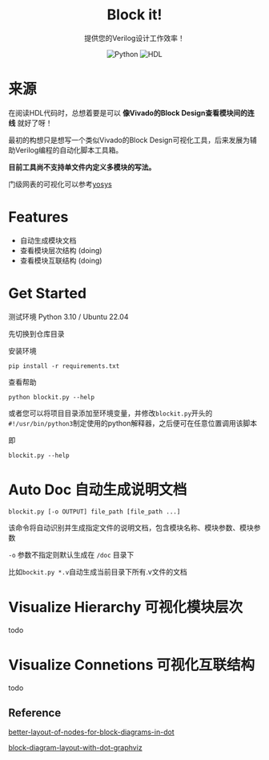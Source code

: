 <h1 align="center">
    Block it!
    <br>
</h1>

<p align="center">
  提供您的Verilog设计工作效率！
</p>

<p align="center">
    <img alt="Python" src="https://img.shields.io/badge/Python-3776AB?style=for-the-badge&logo=python&logoColor=white"></a>
    <img alt="HDL" src="https://img.shields.io/badge/Verilog-155489?style=for-the-badge"></a>
</p>

# 来源

在阅读HDL代码时，总想着要是可以 **像Vivado的Block Design查看模块间的连线** 就好了呀！

最初的构想只是想写一个类似Vivado的Block Design可视化工具，后来发展为辅助Verilog编程的自动化脚本工具箱。

**目前工具尚不支持单文件内定义多模块的写法。**

门级网表的可视化可以参考[yosys](https://github.com/YosysHQ/yosys)

# Features

- 自动生成模块文档
- 查看模块层次结构 (doing)
- 查看模块互联结构 (doing)

# Get Started

测试环境 Python 3.10 / Ubuntu 22.04

先切换到仓库目录

安装环境

```
pip install -r requirements.txt
```

查看帮助

```
python blockit.py --help
```

或者您可以将项目目录添加至环境变量，并修改`blockit.py`开头的`#!/usr/bin/python3`制定使用的python解释器，之后便可在任意位置调用该脚本

即

```
blockit.py --help
```

# Auto Doc 自动生成说明文档

```
blockit.py [-o OUTPUT] file_path [file_path ...]
```

该命令将自动识别并生成指定文件的说明文档，包含模块名称、模块参数、模块参数

`-o` 参数不指定则默认生成在 `/doc` 目录下

比如`bockit.py *.v`自动生成当前目录下所有.v文件的文档

# Visualize Hierarchy 可视化模块层次

todo

# Visualize Connetions 可视化互联结构

todo


## Reference 

[better-layout-of-nodes-for-block-diagrams-in-dot](https://stackoverflow.com/questions/8042801/better-layout-of-nodes-for-block-diagrams-in-dot)

[block-diagram-layout-with-dot-graphviz](https://stackoverflow.com/questions/7922960/block-diagram-layout-with-dot-graphviz)
